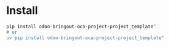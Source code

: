 # Install

```bash
pip install odoo-bringout-oca-project-project_template"
# or
uv pip install odoo-bringout-oca-project-project_template"
```
